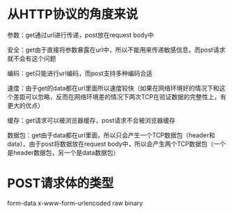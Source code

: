 # 从HTTP协议的角度来说
参数：get通过url进行传递，post放在request body中

安全：get由于直接将参数暴露在url中，所以不能用来传递敏感信息，而post请求就不会有这个问题

编码：get只能进行url编码，而post支持多种编码合适

速度：由于get的data都在url里面所以速度较快（如果在网络环境好的情况下和这个差距可以忽略，反而在网络环境差的情况下两次TCP在验证数据的完整性上，有更大的优点）

缓存：get请求可以被浏览器缓存，post请求不会被浏览器缓存

数据包：get由于data都在url里面，所以只会产生一个TCP数据包（header和data）。由于post将数据放在request body中，所以会产生两个TCP数据包（一个是header数据包，另一个是data数据包）




# POST请求体的类型
form-data x-www-form-urlencoded raw binary
